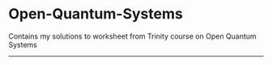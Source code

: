 # Open-Quantum-Systems
Contains my solutions to worksheet  from Trinity course on Open Quantum Systems
****
